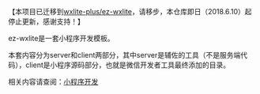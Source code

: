 【本项目已迁移到[wxlite-plus/ez-wxlite](https://github.com/wxlite-plus/ez-wxlite)，请移步，本仓库即日（2018.6.10）起停止更新，感谢支持！】

ez-wxlite是一套小程序开发模板。

本套内容分为server和client两部分，其中server是辅佐的工具（不是服务端代码），client是小程序源码部分，也就是微信开发者工具最终添加的目录。

相关内容请查阅：[小程序开发](https://www.jianshu.com/nb/22265658)
